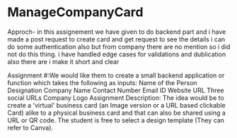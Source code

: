 # ManageCompanyCard


Approch- in this assignement we have given to do backend part and i have made a post request to create card and get request to see the details i can do some authentication also but from company there are no mention so i did not do this thing. i have handled edge cases for validations and dublication also there are i make it short and clear

Assignment #:We would like them to create a small backend application or function which takes the following as inputs:
Name of the Person 
Designation
Company Name
Contact Number
Email ID
Website URL
Three social URLs
Company Logo
Assignment Description: The idea would be to create a 'virtual' business card (an Image version or a URL based clickable Card) alike to a physical business card and that can also be shared using a URL or QR code. The student is free to select a design template (They can refer to Canva).

